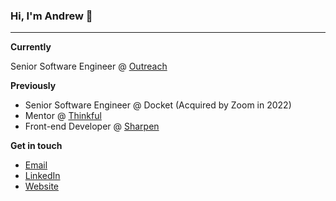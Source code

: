 ### Hi, I'm Andrew 👋
---
**Currently**

Senior Software Engineer @ [Outreach](https://www.outreach.io/)


**Previously**
- Senior Software Engineer @ Docket (Acquired by Zoom in 2022)
- Mentor @ [Thinkful](https://www.thinkful.com/bootcamp/web-development/)
- Front-end Developer @ [Sharpen](https://sharpencx.com/)

**Get in touch**
- [Email](mailto:bricea27@gmail.com)
- [LinkedIn](https://linkedin.com/in/briceandrew)
- [Website](https://thebriceisright.com)

<!--
**bricea27/bricea27** is a ✨ _special_ ✨ repository because its `README.md` (this file) appears on your GitHub profile.

Here are some ideas to get you started:

- 🔭 I’m currently working on ...
- 🌱 I’m currently learning ...
- 👯 I’m looking to collaborate on ...
- 🤔 I’m looking for help with ...
- 💬 Ask me about ...
- 📫 How to reach me: ...
- 😄 Pronouns: ...
- ⚡ Fun fact: ...
-->
